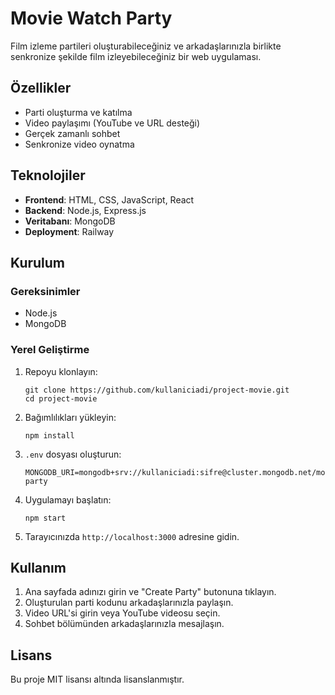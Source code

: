 # Movie Watch Party

Film izleme partileri oluşturabileceğiniz ve arkadaşlarınızla birlikte senkronize şekilde film izleyebileceğiniz bir web uygulaması.

## Özellikler

- Parti oluşturma ve katılma
- Video paylaşımı (YouTube ve URL desteği)
- Gerçek zamanlı sohbet
- Senkronize video oynatma

## Teknolojiler

- **Frontend**: HTML, CSS, JavaScript, React
- **Backend**: Node.js, Express.js
- **Veritabanı**: MongoDB
- **Deployment**: Railway

## Kurulum

### Gereksinimler

- Node.js
- MongoDB

### Yerel Geliştirme

1. Repoyu klonlayın:
   ```
   git clone https://github.com/kullaniciadi/project-movie.git
   cd project-movie
   ```

2. Bağımlılıkları yükleyin:
   ```
   npm install
   ```

3. `.env` dosyası oluşturun:
   ```
   MONGODB_URI=mongodb+srv://kullaniciadi:sifre@cluster.mongodb.net/movie-party
   ```

4. Uygulamayı başlatın:
   ```
   npm start
   ```

5. Tarayıcınızda `http://localhost:3000` adresine gidin.

## Kullanım

1. Ana sayfada adınızı girin ve "Create Party" butonuna tıklayın.
2. Oluşturulan parti kodunu arkadaşlarınızla paylaşın.
3. Video URL'si girin veya YouTube videosu seçin.
4. Sohbet bölümünden arkadaşlarınızla mesajlaşın.

## Lisans

Bu proje MIT lisansı altında lisanslanmıştır. 